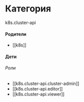 # Категория

k8s.cluster-api


#### Родители

- [[k8s]]


#### Дети

###### Роли
- [[k8s.cluster-api.cluster-admin]]
- [[k8s.cluster-api.editor]]
- [[k8s.cluster-api.viewer]]
